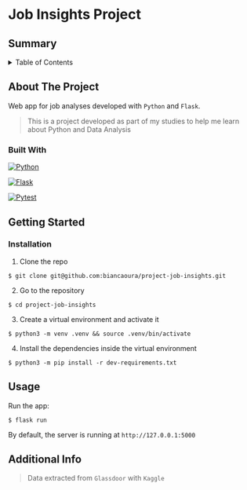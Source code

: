 # Job Insights Project

## Summary

<details>
  <summary>Table of Contents</summary>
  <ol>
    <li>
      <a href="#about-the-project">About The Project</a>
      <ul>
        <li><a href="#built-with">Built With</a></li>
      </ul>
    </li>
    <li>
      <a href="#getting-started">Getting Started</a>
      <ul>
        <li><a href="#installation">Installation</a></li>
      </ul>
    </li>
    <li><a href="#usage">Usage</a></li>
    <li><a href="#additional-info">Additional Info</a></li>
  </ol>
</details>

## About The Project

Web app for job analyses developed with `Python` and `Flask`.


> This is a project developed as part of my studies to help me learn about Python and Data Analysis

### Built With

[![Python][Python.io]][Python-url]

[![Flask][Flask.io]][Flask-url]

[![Pytest][Pytest.io]][Pytest-url]


## Getting Started

### Installation

1. Clone the repo
```
$ git clone git@github.com:biancaoura/project-job-insights.git
```
2. Go to the repository
```
$ cd project-job-insights
```
3. Create a virtual environment and activate it
```
$ python3 -m venv .venv && source .venv/bin/activate
```
4. Install the dependencies inside the virtual environment
```
$ python3 -m pip install -r dev-requirements.txt
```



## Usage


Run the app:
```
$ flask run
```

By default, the server is running at `http://127.0.0.1:5000`



## Additional Info

> Data extracted from `Glassdoor` with `Kaggle`

[Python.io]: https://img.shields.io/badge/python-3776AB?logo=python&logoColor=white
[Python-url]: https://www.python.org
[Flask.io]: https://img.shields.io/badge/flask-000000?logo=flask&logoColor=white
[Flask-url]: https://flask.palletsprojects.com/en/2.2.x/
[Pytest.io]: https://img.shields.io/badge/pytest-0A9EDC?logo=pytest&logoColor=white
[Pytest-url]: https://docs.pytest.org/en/7.2.x/